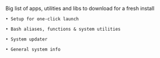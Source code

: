 Big list of apps, utilities and libs to download for a fresh install

    • Setup for one-click launch
    
    • Bash aliases, functions & system utilities

    • System updater 

    • General system info 